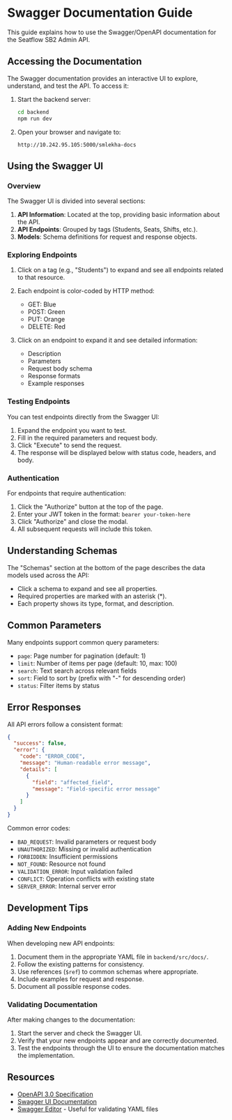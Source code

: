 # Swagger Documentation Guide

This guide explains how to use the Swagger/OpenAPI documentation for the Seatflow SB2 Admin API.

## Accessing the Documentation

The Swagger documentation provides an interactive UI to explore, understand, and test the API. To access it:

1. Start the backend server:
   ```bash
   cd backend
   npm run dev
   ```

2. Open your browser and navigate to:
   ```
   http://10.242.95.105:5000/smlekha-docs
   ```

## Using the Swagger UI

### Overview

The Swagger UI is divided into several sections:

1. **API Information**: Located at the top, providing basic information about the API.
2. **API Endpoints**: Grouped by tags (Students, Seats, Shifts, etc.).
3. **Models**: Schema definitions for request and response objects.

### Exploring Endpoints

1. Click on a tag (e.g., "Students") to expand and see all endpoints related to that resource.
2. Each endpoint is color-coded by HTTP method:
   - GET: Blue
   - POST: Green
   - PUT: Orange
   - DELETE: Red

3. Click on an endpoint to expand it and see detailed information:
   - Description
   - Parameters
   - Request body schema
   - Response formats
   - Example responses

### Testing Endpoints

You can test endpoints directly from the Swagger UI:

1. Expand the endpoint you want to test.
2. Fill in the required parameters and request body.
3. Click "Execute" to send the request.
4. The response will be displayed below with status code, headers, and body.

### Authentication

For endpoints that require authentication:

1. Click the "Authorize" button at the top of the page.
2. Enter your JWT token in the format: `bearer your-token-here`
3. Click "Authorize" and close the modal.
4. All subsequent requests will include this token.

## Understanding Schemas

The "Schemas" section at the bottom of the page describes the data models used across the API:

- Click a schema to expand and see all properties.
- Required properties are marked with an asterisk (*).
- Each property shows its type, format, and description.

## Common Parameters

Many endpoints support common query parameters:

- `page`: Page number for pagination (default: 1)
- `limit`: Number of items per page (default: 10, max: 100)
- `search`: Text search across relevant fields
- `sort`: Field to sort by (prefix with "-" for descending order)
- `status`: Filter items by status

## Error Responses

All API errors follow a consistent format:

```json
{
  "success": false,
  "error": {
    "code": "ERROR_CODE",
    "message": "Human-readable error message",
    "details": [
      {
        "field": "affected_field",
        "message": "Field-specific error message"
      }
    ]
  }
}
```

Common error codes:

- `BAD_REQUEST`: Invalid parameters or request body
- `UNAUTHORIZED`: Missing or invalid authentication
- `FORBIDDEN`: Insufficient permissions
- `NOT_FOUND`: Resource not found
- `VALIDATION_ERROR`: Input validation failed
- `CONFLICT`: Operation conflicts with existing state
- `SERVER_ERROR`: Internal server error

## Development Tips

### Adding New Endpoints

When developing new API endpoints:

1. Document them in the appropriate YAML file in `backend/src/docs/`.
2. Follow the existing patterns for consistency.
3. Use references (`$ref`) to common schemas where appropriate.
4. Include examples for request and response.
5. Document all possible response codes.

### Validating Documentation

After making changes to the documentation:

1. Start the server and check the Swagger UI.
2. Verify that your new endpoints appear and are correctly documented.
3. Test the endpoints through the UI to ensure the documentation matches the implementation.

## Resources

- [OpenAPI 3.0 Specification](https://swagger.io/specification/)
- [Swagger UI Documentation](https://swagger.io/tools/swagger-ui/)
- [Swagger Editor](https://editor.swagger.io/) - Useful for validating YAML files 